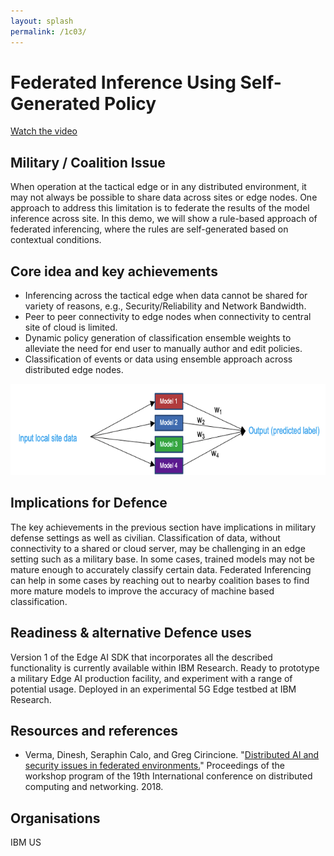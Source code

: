 ```yaml
---
layout: splash
permalink: /1c03/
---
```


# Federated Inference Using Self-Generated Policy
[Watch the video](https://ibm.box.com/v/Showcase-1c03-video)

## Military / Coalition Issue
When operation at the tactical edge or in any distributed environment, it may not always be possible to share data
across sites or edge nodes. One approach to address this limitation is to federate the results of the model
inference across site. In this demo, we will show a rule-based approach of federated inferencing, where the rules
are self-generated based on contextual conditions.

## Core idea and key achievements
* Inferencing across the tactical edge when data cannot be shared for variety of reasons, e.g., Security/Reliability
and Network Bandwidth.
* Peer to peer connectivity to edge nodes when connectivity to central site of cloud is limited.
* Dynamic policy generation of classification ensemble weights to alleviate the need for end user to manually author
and edit policies.
* Classification of events or data using ensemble approach across distributed edge nodes. 

![image info](/dais/achievements/images/1c03-fig1.png)

## Implications for Defence
The key achievements in the previous section have implications in military defense settings as well as civilian.
Classification of data, without connectivity to a shared or cloud server, may be challenging in an edge setting such
as a military base. In some cases, trained models may not be mature enough to accurately classify certain data.
Federated Inferencing can help in some cases by reaching out to nearby coalition bases to find more mature models to
improve the accuracy of machine based classification.

## Readiness & alternative Defence uses
Version 1 of the Edge AI SDK that incorporates all the described functionality is currently available within IBM
Research. Ready to prototype a military Edge AI production facility, and experiment with a range of potential usage.
Deployed in an experimental 5G Edge testbed at IBM Research.

## Resources and references
* Verma, Dinesh, Seraphin Calo, and Greg Cirincione.
  "[Distributed AI and security issues in federated environments.](/doc-1968/)"
  Proceedings of the workshop program of the 19th International conference on distributed computing and networking. 2018.

## Organisations
IBM US
